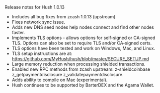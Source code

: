 Release notes for Hush 1.0.13

- Includes all bug fixes from zcash 1.0.13 (upstream)
- Fixes network sync issue.
- Adds new DNS seed nodes help nodes connect and find other nodes faster.
- Implements TLS options - allows options for self-signed or CA-signed TLS. Options can also be set to require TLS and/or CA-signed certs.
- TLS options have been tested and work on Windows, Mac, and Linux.
- TLS setup instructions are at: https://github.com/MyHush/hush/blob/master/SECURE_SETUP.md 
- Large memory reduction when processing shielded transactions.
- Enabled new RPC methods from zcash upstream: z-shieldcoinbase z_getpaymentdisclosure z_validatepaymentdisclosure.
- Adds ability to compile on Mac (experimental).
- Hush continues to be supported by BarterDEX and the Agama Wallet.
